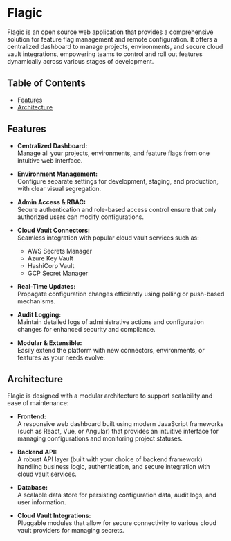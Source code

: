 # Flagic

Flagic is an open source web application that provides a comprehensive solution for feature flag management and remote configuration. It offers a centralized dashboard to manage projects, environments, and secure cloud vault integrations, empowering teams to control and roll out features dynamically across various stages of development.

## Table of Contents

- [Features](#features)
- [Architecture](#architecture)

## Features

- **Centralized Dashboard:**  
  Manage all your projects, environments, and feature flags from one intuitive web interface.

- **Environment Management:**  
  Configure separate settings for development, staging, and production, with clear visual segregation.

- **Admin Access & RBAC:**  
  Secure authentication and role-based access control ensure that only authorized users can modify configurations.

- **Cloud Vault Connectors:**  
  Seamless integration with popular cloud vault services such as:
  - AWS Secrets Manager
  - Azure Key Vault
  - HashiCorp Vault
  - GCP Secret Manager

- **Real-Time Updates:**  
  Propagate configuration changes efficiently using polling or push-based mechanisms.

- **Audit Logging:**  
  Maintain detailed logs of administrative actions and configuration changes for enhanced security and compliance.

- **Modular & Extensible:**  
  Easily extend the platform with new connectors, environments, or features as your needs evolve.

## Architecture

Flagic is designed with a modular architecture to support scalability and ease of maintenance:

- **Frontend:**  
  A responsive web dashboard built using modern JavaScript frameworks (such as React, Vue, or Angular) that provides an intuitive interface for managing configurations and monitoring project statuses.

- **Backend API:**  
  A robust API layer (built with your choice of backend framework) handling business logic, authentication, and secure integration with cloud vault services.

- **Database:**  
  A scalable data store for persisting configuration data, audit logs, and user information.

- **Cloud Vault Integrations:**  
  Pluggable modules that allow for secure connectivity to various cloud vault providers for managing secrets.

